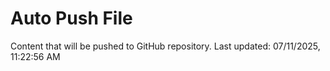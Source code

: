 # Auto Push File

Content that will be pushed to GitHub repository.
Last updated: 07/11/2025, 11:22:56 AM